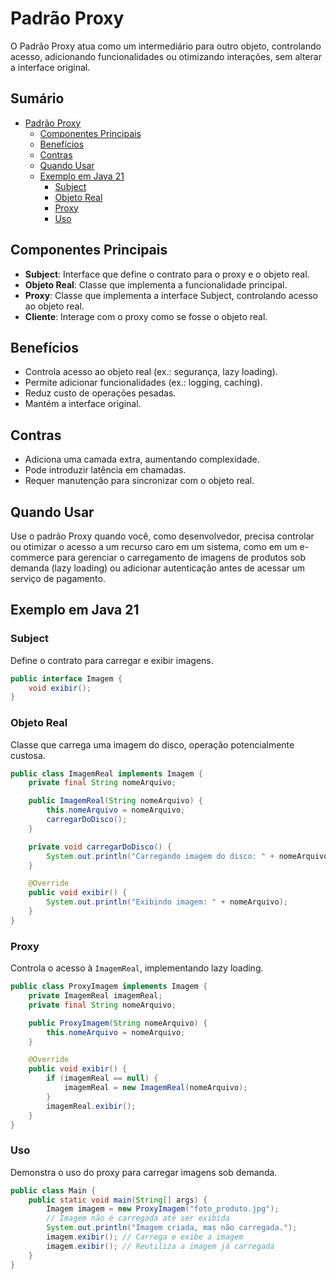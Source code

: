 # Padrão Proxy

O Padrão Proxy atua como um intermediário para outro objeto, controlando acesso, adicionando funcionalidades ou otimizando interações, sem alterar a interface original.

## Sumário

- [Padrão Proxy](#padrão-proxy)
  - [Componentes Principais](#componentes-principais)
  - [Benefícios](#benefícios)
  - [Contras](#contras)
  - [Quando Usar](#quando-usar)
  - [Exemplo em Java 21](#exemplo-em-java-21)
    - [Subject](#subject)
    - [Objeto Real](#objeto-real)
    - [Proxy](#proxy)
    - [Uso](#uso)

## Componentes Principais

- **Subject**: Interface que define o contrato para o proxy e o objeto real.
- **Objeto Real**: Classe que implementa a funcionalidade principal.
- **Proxy**: Classe que implementa a interface Subject, controlando acesso ao objeto real.
- **Cliente**: Interage com o proxy como se fosse o objeto real.

## Benefícios

- Controla acesso ao objeto real (ex.: segurança, lazy loading).
- Permite adicionar funcionalidades (ex.: logging, caching).
- Reduz custo de operações pesadas.
- Mantém a interface original.

## Contras

- Adiciona uma camada extra, aumentando complexidade.
- Pode introduzir latência em chamadas.
- Requer manutenção para sincronizar com o objeto real.

## Quando Usar

Use o padrão Proxy quando você, como desenvolvedor, precisa controlar ou otimizar o acesso a um recurso caro em um sistema, como em um e-commerce para gerenciar o carregamento de imagens de produtos sob demanda (lazy loading) ou adicionar autenticação antes de acessar um serviço de pagamento.

## Exemplo em Java 21

### Subject

Define o contrato para carregar e exibir imagens.

```java
public interface Imagem {
    void exibir();
}
```

### Objeto Real

Classe que carrega uma imagem do disco, operação potencialmente custosa.

```java
public class ImagemReal implements Imagem {
    private final String nomeArquivo;

    public ImagemReal(String nomeArquivo) {
        this.nomeArquivo = nomeArquivo;
        carregarDoDisco();
    }

    private void carregarDoDisco() {
        System.out.println("Carregando imagem do disco: " + nomeArquivo);
    }

    @Override
    public void exibir() {
        System.out.println("Exibindo imagem: " + nomeArquivo);
    }
}
```

### Proxy

Controla o acesso à `ImagemReal`, implementando lazy loading.

```java
public class ProxyImagem implements Imagem {
    private ImagemReal imagemReal;
    private final String nomeArquivo;

    public ProxyImagem(String nomeArquivo) {
        this.nomeArquivo = nomeArquivo;
    }

    @Override
    public void exibir() {
        if (imagemReal == null) {
            imagemReal = new ImagemReal(nomeArquivo);
        }
        imagemReal.exibir();
    }
}
```

### Uso

Demonstra o uso do proxy para carregar imagens sob demanda.

```java
public class Main {
    public static void main(String[] args) {
        Imagem imagem = new ProxyImagem("foto_produto.jpg");
        // Imagem não é carregada até ser exibida
        System.out.println("Imagem criada, mas não carregada.");
        imagem.exibir(); // Carrega e exibe a imagem
        imagem.exibir(); // Reutiliza a imagem já carregada
    }
}
```

